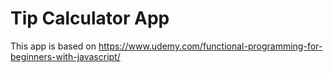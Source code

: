 # Tip Calculator App
This app is based on https://www.udemy.com/functional-programming-for-beginners-with-javascript/